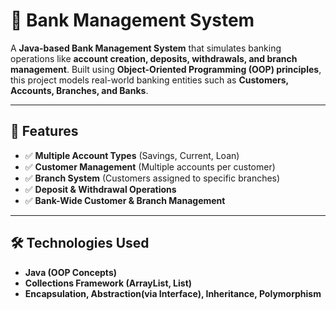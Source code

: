 <h1>🏦 Bank Management System</h1>

<p>
    A <strong>Java-based Bank Management System</strong> that simulates banking operations like 
    <strong>account creation, deposits, withdrawals, and branch management</strong>. Built using 
    <strong>Object-Oriented Programming (OOP) principles</strong>, this project models real-world banking entities such as 
    <strong>Customers, Accounts, Branches, and Banks</strong>.
</p>

<hr>

<h2>📌 Features</h2>
<ul>
    <li>✅ <strong>Multiple Account Types</strong> (Savings, Current, Loan)</li>
    <li>✅ <strong>Customer Management</strong> (Multiple accounts per customer)</li>
    <li>✅ <strong>Branch System</strong> (Customers assigned to specific branches)</li>
    <li>✅ <strong>Deposit & Withdrawal Operations</strong></li>
    <li>✅ <strong>Bank-Wide Customer & Branch Management</strong></li>
</ul>

<hr>

<h2>🛠️ Technologies Used</h2>
<ul>
    <li><strong>Java (OOP Concepts)</strong></li>
    <li><strong>Collections Framework (ArrayList, List)</strong></li>
    <li><strong>Encapsulation, Abstraction(via Interface), Inheritance, Polymorphism</strong></li>
</ul>
